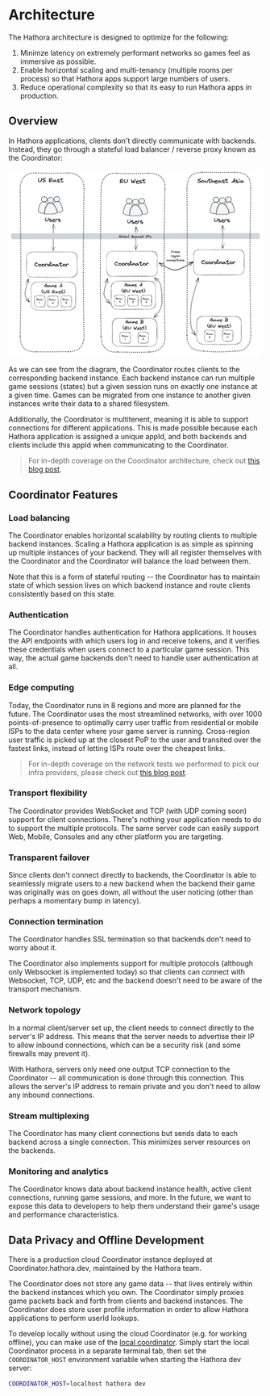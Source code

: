# Architecture

The Hathora architecture is designed to optimize for the following:

1. Minimze latency on extremely performant networks so games feel as immersive as possible.
2. Enable horizontal scaling and multi-tenancy (multiple rooms per process) so that Hathora apps support large numbers of users.
3. Reduce operational complexity so that its easy to run Hathora apps in production.

## Overview

In Hathora applications, clients don't directly communicate with backends. Instead, they go through a stateful load balancer / reverse proxy known as the Coordinator:

![hathora_arch](./statics/arch.png)

As we can see from the diagram, the Coordinator routes clients to the corresponding backend instance. Each backend instance can run multiple game sessions (states) but a given session runs on exactly one instance at a given time. Games can be migrated from one instance to another given instances write their data to a shared filesystem.

Additionally, the Coordinator is multitenent, meaning it is able to support connections for different applications. This is made possible because each Hathora application is assigned a unique appId, and both backends and clients include this appId when communicating to the Coordinator.

> For in-depth coverage on the Coordinator architecture, check out [this blog post](https://blog.hathora.dev/scalable-websocket-architecture/).

## Coordinator Features

### Load balancing

The Coordinator enables horizontal scalability by routing clients to multiple backend instances. Scaling a Hathora application is as simple as spinning up multiple instances of your backend. They will all register themselves with the Coordinator and the Coordinator will balance the load between them.

Note that this is a form of stateful routing -- the Coordinator has to maintain state of which session lives on which backend instance and route clients consistently based on this state.

### Authentication

The Coordinator handles authentication for Hathora applications. It houses the API endpoints with which users log in and receive tokens, and it verifies these credentials when users connect to a particular game session. This way, the actual game backends don't need to handle user authentication at all.

### Edge computing

Today, the Coordinator runs in 8 regions and more are planned for the future. The Coordinator uses the most streamlined networks, with over 1000 points-of-presence to optimally carry user traffic from residential or mobile ISPs to the data center where your game server is running. Cross-region user traffic is picked up at the closest PoP to the user and transited over the fastest links, instead of letting ISPs route over the cheapest links.

> For in-depth coverage on the network tests we performed to pick our infra providers, please check out [this blog post](https://blog.hathora.dev/cloud-latency-shootout/).

### Transport flexibility

The Coordinator provides WebSocket and TCP (with UDP coming soon) support for client connections. There's nothing your application needs to do to support the multiple protocols. The same server code can easily support Web, Mobile, Consoles and any other platform you are targeting.

### Transparent failover

Since clients don't connect directly to backends, the Coordinator is able to seamlessly migrate users to a new backend when the backend their game was originally was on goes down, all without the user noticing (other than perhaps a momentary bump in latency).

### Connection termination

The Coordinator handles SSL termination so that backends don't need to worry about it.

The Coordinator also implements support for multiple protocols (although only Websocket is implemented today) so that clients can connect with Websocket, TCP, UDP, etc and the backend doesn't need to be aware of the transport mechanism.

### Network topology

In a normal client/server set up, the client needs to connect directly to the server's IP address. This means that the server needs to advertise their IP to allow inbound connections, which can be a security risk (and some firewalls may prevent it).

With Hathora, servers only need one output TCP connection to the Coordinator -- all communication is done through this connection. This allows the server's IP address to remain private and you don't need to allow any inbound connections.

### Stream multiplexing

The Coordinator has many client connections but sends data to each backend across a single connection. This minimizes server resources on the backends.

### Monitoring and analytics

The Coordinator knows data about backend instance health, active client connections, running game sessions, and more. In the future, we want to expose this data to developers to help them understand their game's usage and performance characteristics.

## Data Privacy and Offline Development

There is a production cloud Coordinator instance deployed at Coordinator.hathora.dev, maintained by the Hathora team.

The Coordinator does not store any game data -- that lives entirely within the backend instances which you own. The Coordinator simply proxies game packets back and forth from clients and backend instances. The Coordinator does store user profile information in order to allow Hathora applications to perform userId lookups.

To develop locally without using the cloud Coordinator (e.g. for working offline), you can make use of the [local coordinator](https://github.com/hathora/local-coordinator). Simply start the local Coordinator process in a separate terminal tab, then set the `COORDINATOR_HOST` environment variable when starting the Hathora dev server:

```sh
COORDINATOR_HOST=localhost hathora dev
```
